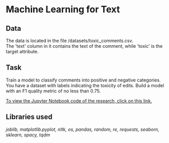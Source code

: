 # Machine Learning for Text
## Data
The data is located in the file /datasets/toxic_comments.csv.<br> 
The 'text' column in it contains the text of the comment, while 'toxic' is the target attribute.

## Task
Train a model to classify comments into positive and negative categories. You have a dataset with labels indicating the toxicity of edits. Build a model with an F1 quality metric of no less than 0.75.

<a href="https://github.com/DimaDoesCode/Yandex_Practicum-Machine_Learning_for_Text/blob/master/machine_learning_for_text/machine_learning_for_text.ipynb">To view the Jupyter Notebook code of the research, click on this link.</a>

## Libraries used
<i>joblib, matplotlib.pyplot, nltk, os, pandas, random, re, requests, seaborn, sklearn, spacy, tqdm</i>